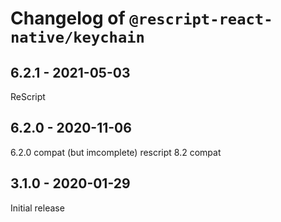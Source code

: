 # Changelog of `@rescript-react-native/keychain`

## 6.2.1 - 2021-05-03

ReScript

## 6.2.0 - 2020-11-06

6.2.0 compat (but imcomplete)
rescript 8.2 compat

## 3.1.0 - 2020-01-29

Initial release
